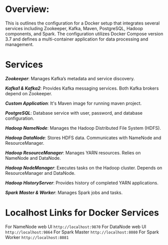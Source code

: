 # Overview:
This is outlines the configuration for a Docker setup that integrates several services including Zookeeper, Kafka, Maven, PostgreSQL, Hadoop components, and Spark. The configuration utilizes Docker Compose version 3.7 and defines a multi-container application for data processing and management.

# Services
***Zookeeper***: Manages Kafka’s metadata and service discovery. 

***Kafka1 & Kafka2***: Provides Kafka messaging services. Both Kafka brokers depend on Zookeeper.

***Custom Application***: It's Maven image for running maven project.

***PostgreSQL***: Database service with user, password, and database configuration.

***Hadoop NameNode***: Manages the Hadoop Distributed File System (HDFS).

***Hadoop DataNode***: Stores HDFS data. Communicates with NameNode and ResourceManager.

***Hadoop ResourceManager***: Manages YARN resources. Relies on NameNode and DataNode.

***Hadoop NodeManager***: Executes tasks on the Hadoop cluster. Depends on ResourceManager and DataNode.

***Hadoop HistoryServer***: Provides history of completed YARN applications.

***Spark Master & Worker***: Manages Spark jobs and tasks.

# Localhost Links for Docker Services

 For NameNode web UI `http://localhost:9870`
 For DataNode web UI `http://localhost:9864`
 For Spark Master  `http://localhost:8080`
 For Spark Worker  `http://localhost:8081`
 
